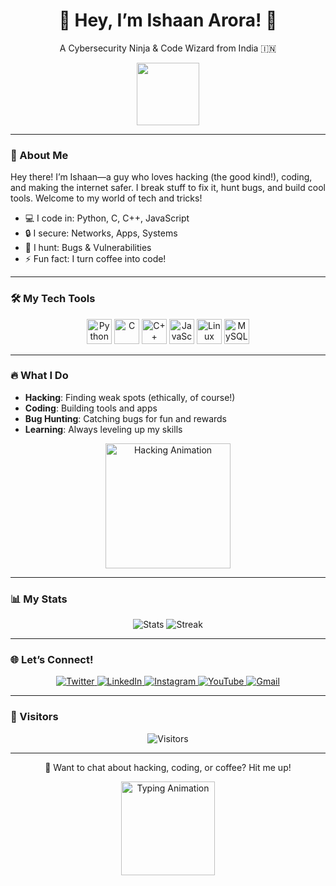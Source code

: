 <div align="center">
  <h1>👋 Hey, I’m Ishaan Arora! 🚀</h1>
  <p>A Cybersecurity Ninja & Code Wizard from India 🇮🇳</p>
  <img src="https://media.giphy.com/media/hvRJCLFzcasrR4ia7z/giphy.gif" width="100"/>
</div>

---

### 🌟 About Me
Hey there! I’m Ishaan—a guy who loves hacking (the good kind!), coding, and making the internet safer. I break stuff to fix it, hunt bugs, and build cool tools. Welcome to my world of tech and tricks!

- 💻 I code in: Python, C, C++, JavaScript  
- 🔒 I secure: Networks, Apps, Systems  
- 🐞 I hunt: Bugs & Vulnerabilities  
- ⚡ Fun fact: I turn coffee into code!

---

### 🛠️ My Tech Tools
<div align="center">
  <img src="https://cdn.jsdelivr.net/gh/devicons/devicon/icons/python/python-original.svg" height="40" alt="Python"/>
  <img src="https://cdn.jsdelivr.net/gh/devicons/devicon/icons/c/c-original.svg" height="40" alt="C"/>
  <img src="https://cdn.jsdelivr.net/gh/devicons/devicon/icons/cplusplus/cplusplus-original.svg" height="40" alt="C++"/>
  <img src="https://cdn.jsdelivr.net/gh/devicons/devicon/icons/javascript/javascript-original.svg" height="40" alt="JavaScript"/>
  <img src="https://cdn.jsdelivr.net/gh/devicons/devicon/icons/linux/linux-original.svg" height="40" alt="Linux"/>
  <img src="https://cdn.jsdelivr.net/gh/devicons/devicon/icons/mysql/mysql-original.svg" height="40" alt="MySQL"/>
</div>

---

### 🔥 What I Do
- **Hacking**: Finding weak spots (ethically, of course!)  
- **Coding**: Building tools and apps  
- **Bug Hunting**: Catching bugs for fun and rewards  
- **Learning**: Always leveling up my skills  

<div align="center">
  <img src="https://media.giphy.com/media/LmNwrBhejkK9EFP504/giphy.gif" width="200" alt="Hacking Animation"/>
</div>

---

### 📊 My Stats
<div align="center">
  <img src="https://github-readme-stats.vercel.app/api?username=ishaancybertech&show_icons=true&theme=dracula&hide_border=true" alt="Stats"/>
  <img src="https://github-readme-streak-stats.herokuapp.com/?user=ishaancybertech&theme=dracula&hide_border=true" alt="Streak"/>
</div>

---

### 🌐 Let’s Connect!
<div align="center">
  <a href="https://twitter.com/ishaancybertech" target="_blank">
    <img src="https://img.shields.io/badge/Twitter-1DA1F2?style=for-the-badge&logo=twitter&logoColor=white" alt="Twitter"/>
  </a>
  <a href="https://linkedin.com/in/ishaancybertech" target="_blank">
    <img src="https://img.shields.io/badge/LinkedIn-0077B5?style=for-the-badge&logo=linkedin&logoColor=white" alt="LinkedIn"/>
  </a>
  <a href="https://instagram.com/ishaancybertech" target="_blank">
    <img src="https://img.shields.io/badge/Instagram-E4405F?style=for-the-badge&logo=instagram&logoColor=white" alt="Instagram"/>
  </a>
  <a href="https://www.youtube.com/c/ishaancybertech" target="_blank">
    <img src="https://img.shields.io/badge/YouTube-FF0000?style=for-the-badge&logo=youtube&logoColor=white" alt="YouTube"/>
  </a>
  <a href="mailto:ishaancybertech@gmail.com" target="_blank">
    <img src="https://img.shields.io/badge/Gmail-D14836?style=for-the-badge&logo=gmail&logoColor=white" alt="Gmail"/>
  </a>
</div>

---

### 👀 Visitors
<div align="center">
  <img src="https://komarev.com/ghpvc/?username=ishaancybertech&label=Visitors&color=brightgreen&style=flat" alt="Visitors"/>
</div>

---

<div align="center">
  <p>💬 Want to chat about hacking, coding, or coffee? Hit me up!</p>
  <img src="https://media.giphy.com/media/3oEjI6SIIHBdRxXI40/giphy.gif" width="150" alt="Typing Animation"/>
</div>

